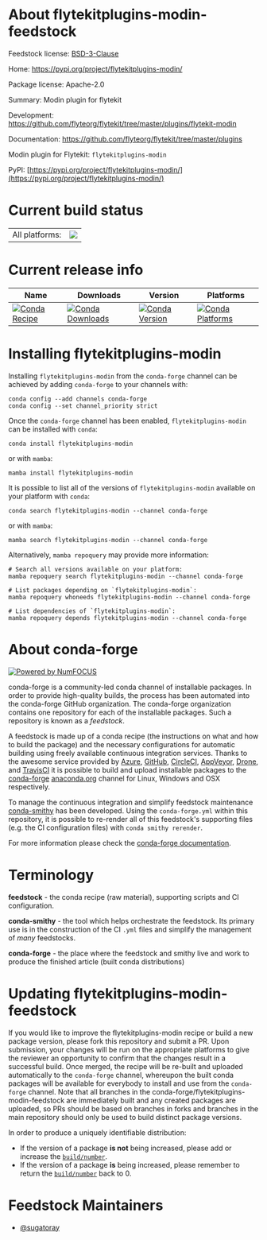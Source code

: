 About flytekitplugins-modin-feedstock
=====================================

Feedstock license: [BSD-3-Clause](https://github.com/conda-forge/flytekitplugins-modin-feedstock/blob/main/LICENSE.txt)

Home: https://pypi.org/project/flytekitplugins-modin/

Package license: Apache-2.0

Summary: Modin plugin for flytekit

Development: https://github.com/flyteorg/flytekit/tree/master/plugins/flytekit-modin

Documentation: https://github.com/flyteorg/flytekit/tree/master/plugins

Modin plugin for Flytekit: `flytekitplugins-modin`

PyPI: [https://pypi.org/project/flytekitplugins-modin/](https://pypi.org/project/flytekitplugins-modin/)


Current build status
====================


<table><tr><td>All platforms:</td>
    <td>
      <a href="https://dev.azure.com/conda-forge/feedstock-builds/_build/latest?definitionId=16903&branchName=main">
        <img src="https://dev.azure.com/conda-forge/feedstock-builds/_apis/build/status/flytekitplugins-modin-feedstock?branchName=main">
      </a>
    </td>
  </tr>
</table>

Current release info
====================

| Name | Downloads | Version | Platforms |
| --- | --- | --- | --- |
| [![Conda Recipe](https://img.shields.io/badge/recipe-flytekitplugins--modin-green.svg)](https://anaconda.org/conda-forge/flytekitplugins-modin) | [![Conda Downloads](https://img.shields.io/conda/dn/conda-forge/flytekitplugins-modin.svg)](https://anaconda.org/conda-forge/flytekitplugins-modin) | [![Conda Version](https://img.shields.io/conda/vn/conda-forge/flytekitplugins-modin.svg)](https://anaconda.org/conda-forge/flytekitplugins-modin) | [![Conda Platforms](https://img.shields.io/conda/pn/conda-forge/flytekitplugins-modin.svg)](https://anaconda.org/conda-forge/flytekitplugins-modin) |

Installing flytekitplugins-modin
================================

Installing `flytekitplugins-modin` from the `conda-forge` channel can be achieved by adding `conda-forge` to your channels with:

```
conda config --add channels conda-forge
conda config --set channel_priority strict
```

Once the `conda-forge` channel has been enabled, `flytekitplugins-modin` can be installed with `conda`:

```
conda install flytekitplugins-modin
```

or with `mamba`:

```
mamba install flytekitplugins-modin
```

It is possible to list all of the versions of `flytekitplugins-modin` available on your platform with `conda`:

```
conda search flytekitplugins-modin --channel conda-forge
```

or with `mamba`:

```
mamba search flytekitplugins-modin --channel conda-forge
```

Alternatively, `mamba repoquery` may provide more information:

```
# Search all versions available on your platform:
mamba repoquery search flytekitplugins-modin --channel conda-forge

# List packages depending on `flytekitplugins-modin`:
mamba repoquery whoneeds flytekitplugins-modin --channel conda-forge

# List dependencies of `flytekitplugins-modin`:
mamba repoquery depends flytekitplugins-modin --channel conda-forge
```


About conda-forge
=================

[![Powered by
NumFOCUS](https://img.shields.io/badge/powered%20by-NumFOCUS-orange.svg?style=flat&colorA=E1523D&colorB=007D8A)](https://numfocus.org)

conda-forge is a community-led conda channel of installable packages.
In order to provide high-quality builds, the process has been automated into the
conda-forge GitHub organization. The conda-forge organization contains one repository
for each of the installable packages. Such a repository is known as a *feedstock*.

A feedstock is made up of a conda recipe (the instructions on what and how to build
the package) and the necessary configurations for automatic building using freely
available continuous integration services. Thanks to the awesome service provided by
[Azure](https://azure.microsoft.com/en-us/services/devops/), [GitHub](https://github.com/),
[CircleCI](https://circleci.com/), [AppVeyor](https://www.appveyor.com/),
[Drone](https://cloud.drone.io/welcome), and [TravisCI](https://travis-ci.com/)
it is possible to build and upload installable packages to the
[conda-forge](https://anaconda.org/conda-forge) [anaconda.org](https://anaconda.org/)
channel for Linux, Windows and OSX respectively.

To manage the continuous integration and simplify feedstock maintenance
[conda-smithy](https://github.com/conda-forge/conda-smithy) has been developed.
Using the ``conda-forge.yml`` within this repository, it is possible to re-render all of
this feedstock's supporting files (e.g. the CI configuration files) with ``conda smithy rerender``.

For more information please check the [conda-forge documentation](https://conda-forge.org/docs/).

Terminology
===========

**feedstock** - the conda recipe (raw material), supporting scripts and CI configuration.

**conda-smithy** - the tool which helps orchestrate the feedstock.
                   Its primary use is in the construction of the CI ``.yml`` files
                   and simplify the management of *many* feedstocks.

**conda-forge** - the place where the feedstock and smithy live and work to
                  produce the finished article (built conda distributions)


Updating flytekitplugins-modin-feedstock
========================================

If you would like to improve the flytekitplugins-modin recipe or build a new
package version, please fork this repository and submit a PR. Upon submission,
your changes will be run on the appropriate platforms to give the reviewer an
opportunity to confirm that the changes result in a successful build. Once
merged, the recipe will be re-built and uploaded automatically to the
`conda-forge` channel, whereupon the built conda packages will be available for
everybody to install and use from the `conda-forge` channel.
Note that all branches in the conda-forge/flytekitplugins-modin-feedstock are
immediately built and any created packages are uploaded, so PRs should be based
on branches in forks and branches in the main repository should only be used to
build distinct package versions.

In order to produce a uniquely identifiable distribution:
 * If the version of a package **is not** being increased, please add or increase
   the [``build/number``](https://docs.conda.io/projects/conda-build/en/latest/resources/define-metadata.html#build-number-and-string).
 * If the version of a package **is** being increased, please remember to return
   the [``build/number``](https://docs.conda.io/projects/conda-build/en/latest/resources/define-metadata.html#build-number-and-string)
   back to 0.

Feedstock Maintainers
=====================

* [@sugatoray](https://github.com/sugatoray/)

